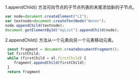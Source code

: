 1.appendChild() 方法可向节点的子节点列表的末尾添加新的子节点。

```javascript
var node=document.createElement("LI");
var textnode=document.createTextNode("Water");
node.appendChild(textnode);
document.getElementById("myList").appendChild(node);
```

2.appendChild() 方法从一个元素向另一个元素移动元素。

```javascript
 const fragment = document.createDocumentFragment();
 let firstChild;
 while (firstChild = el.firstChild) {
 	fragment.appendChild(firstChild);
 }
 return fragment
```

